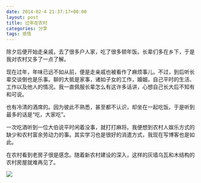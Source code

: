```yaml
---
date: 2014-02-4 21:37:17+00:00
layout: post
title: 过年在农村
categories: 分享
tags: 感悟   
---
```


除夕后便开始走亲戚，去了很多户人家，吃了很多顿年饭。长辈们多在乡下，于是我对农村又多了一点了解。

现在过年，年味已远不如从前，便是走亲戚也被看作了麻烦事儿。不过，到后听长辈交谈倒也是乐事。聊的大抵是家事，诸如子女的工作，婚姻，自己平时的生活、工作以及他人的情况。我一直佩服长辈怎么有这许多话讲，心想自己长大后不知有和可说。

也有冷清的酒席的。因为彼此不熟悉，甚至都不认识，却坐在一起吃饭。于是听到最多的话是“吃，大家吃”。

一次吃酒听到一位大伯说平时闲着没事，就打打麻将。我便想到农村人娱乐方式的缺少和农村富余劳动力的事。其实学习也是很好的消遣方式，我现在写博客也是如此。

在农村看到老房子很是感念。随着新农村建设的深入，这样的灰墙乌瓦和木结构的农村房屋就难再见了。


![](https://raw2.github.com/xulihang/xulihang.github.io/master/album/countryside.jpg)

